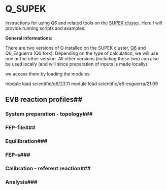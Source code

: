 # Q_SUPEK
Instructions for using Q6 and related tools on the [SUPEK cluster](https://www.srce.unizg.hr/napredno-racunanje). Here I will provide running scripts and examples. 

**General informations:**

There are two versions of Q installed on the SUPEK cluster, [Q6](https://github.com/qusers/Q6) and Q6_Esguerra (Q6 fork). Depending on the type of calculation, we will use one or the other version. All other versions (including these two) can also be used locally (and will since preparation of inputs is made locally).

we access them by loading the modules:

module load scientific/q6/23.11
module load scientific/q6-esguerra/21.09

## EVB reaction profiles##

### System preparation - topology###

### FEP-file###

### Equilibration###

### FEP-s###

### Calibration - referent reaction###

### Analysis###
